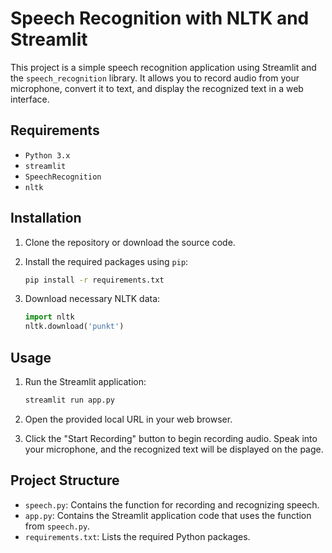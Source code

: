 # Speech Recognition with NLTK and Streamlit

This project is a simple speech recognition application using Streamlit and the `speech_recognition` library. It allows you to record audio from your microphone, convert it to text, and display the recognized text in a web interface.

## Requirements

- `Python 3.x`
- `streamlit`
- `SpeechRecognition`
- `nltk`

## Installation

1. Clone the repository or download the source code.

2. Install the required packages using `pip`:
    ```bash
    pip install -r requirements.txt
    ```

3. Download necessary NLTK data:
    ```python
    import nltk
    nltk.download('punkt')
    ```

## Usage

1. Run the Streamlit application:
    ```bash
    streamlit run app.py
    ```

2. Open the provided local URL in your web browser.

3. Click the "Start Recording" button to begin recording audio. Speak into your microphone, and the recognized text will be displayed on the page.

## Project Structure

- `speech.py`: Contains the function for recording and recognizing speech.
- `app.py`: Contains the Streamlit application code that uses the function from `speech.py`.
- `requirements.txt`: Lists the required Python packages.